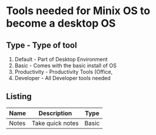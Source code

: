 # Tools needed for Minix OS to become a desktop OS

## Type - Type of tool
1. Default - Part of Desktop Environment
1. Basic - Comes with the basic install of OS
1. Productivity - Productivity Tools (Office, 
1. Developer - All Developer tools needed

## Listing
Name         | Description | Type
------------ | ------------------------------ | ---------------
Notes | Take quick notes | Basic
